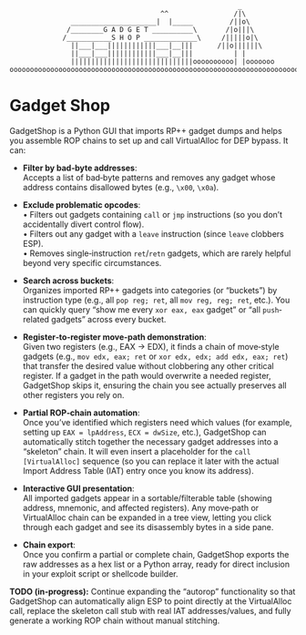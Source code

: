                                                             _                                                                                               
                                         ^^                /|\                                                                                              
                   _____________________|  |_____         /||o\                                                                                             
                  /________G A D G E T __________\       /|o|||\                                                                                            
                 /___________S H O P _____________\     /|||||o|\                                                                                           
                   ||___|___||||||||||||___|__|||      /||o||||||\                                                                                          
                   ||___|___||||||||||||___|__|||          | |                                                                                              
                   ||||||||||||||||||||||||||||||oooooooooo| |ooooooo                                                                                       
    ooooooooooooooooooooooooooooooooooooooooooooooooooooooooooooooooooooooooooooo

# Gadget Shop
GadgetShop is a Python GUI that imports RP++ gadget dumps and helps you assemble ROP chains to set up and call VirtualAlloc for DEP bypass. It can:

- **Filter by bad‐byte addresses**:  
  Accepts a list of bad‐byte patterns and removes any gadget whose address contains disallowed bytes (e.g., `\x00`, `\x0a`).

- **Exclude problematic opcodes**:  
  • Filters out gadgets containing `call` or `jmp` instructions (so you don’t accidentally divert control flow).  
  • Filters out any gadget with a `leave` instruction (since `leave` clobbers ESP).  
  • Removes single‐instruction `ret`/`retn` gadgets, which are rarely helpful beyond very specific circumstances.

- **Search across buckets**:  
  Organizes imported RP++ gadgets into categories (or “buckets”) by instruction type (e.g., all `pop reg; ret`, all `mov reg, reg; ret`, etc.). You can quickly query “show me every `xor eax, eax` gadget” or “all `push`‐related gadgets” across every bucket.

- **Register‐to‐register move‐path demonstration**:  
  Given two registers (e.g., EAX → EDX), it finds a chain of move‐style gadgets (e.g., `mov edx, eax; ret` or `xor edx, edx; add edx, eax; ret`) that transfer the desired value without clobbering any other critical register. If a gadget in the path would overwrite a needed register, GadgetShop skips it, ensuring the chain you see actually preserves all other registers you rely on.

- **Partial ROP‐chain automation**:  
  Once you’ve identified which registers need which values (for example, setting up `EAX = lpAddress`, `ECX = dwSize`, etc.), GadgetShop can automatically stitch together the necessary gadget addresses into a “skeleton” chain. It will even insert a placeholder for the `call [VirtualAlloc]` sequence (so you can replace it later with the actual Import Address Table (IAT) entry once you know its address).

- **Interactive GUI presentation**:  
  All imported gadgets appear in a sortable/filterable table (showing address, mnemonic, and affected registers). Any move‐path or VirtualAlloc chain can be expanded in a tree view, letting you click through each gadget and see its disassembly bytes in a side pane.

- **Chain export**:  
  Once you confirm a partial or complete chain, GadgetShop exports the raw addresses as a hex list or a Python array, ready for direct inclusion in your exploit script or shellcode builder.

**TODO (in‐progress):** Continue expanding the “autorop” functionality so that GadgetShop can automatically align ESP to point directly at the VirtualAlloc call, replace the skeleton call stub with real IAT addresses/values, and fully generate a working ROP chain without manual stitching.
